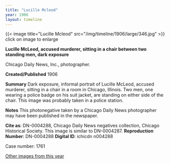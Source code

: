 ```yaml
---
title: "Lucille Mcleod"
year: 1906
layout: timeline
---
```


{{< image title="Lucille Mcleod" src="/img/timeline/1906/large/346.jpg" >}}
click on image to enlarge

__**Lucille McLeod, accused murderer, sitting in a chair between two standing men, dark exposure**__

Chicago Daily News, Inc., photographer.

**Created/Published**
1906

**Summary**
Dark exposure, informal portrait of Lucille McLeod, accused murderer, sitting in a chair in a room in Chicago, Illinois. Two men, one wearing a police badge on his suit jacket, are standing on either side of the chair. This image was probably taken in a police station.

**Notes**
This photonegative taken by a Chicago Daily News photographer may have been published in the newspaper.

__Cite as__: DN-0004288, Chicago Daily News negatives collection, Chicago Historical Society. This image is similar to DN-0004287.
__Reproduction Number__: DN-0004288
__Digital ID__: ichicdn n004288

Case number: 1761  

[Other images from this year](/historical/timeline/1906)